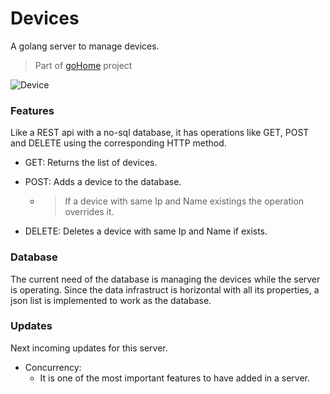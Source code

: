 # Devices
A golang server to manage devices.

> Part of [goHome](https://www.github.com/CabraKill/goHome/) project

![Device](/devices/readme/devices.png)

### Features

Like a REST api with a no-sql database, it has operations like GET, POST and DELETE using the corresponding  HTTP method.

* GET: Returns the list of devices.

* POST: Adds a device to the database. 

	* > If a device with same Ip and Name existings the operation overrides it.

* DELETE: Deletes a device with same Ip and Name if exists.

### Database

The current need of the database is managing the devices while the server is operating. Since the data infrastruct is horizontal with all its properties, a json list is implemented to work as the database.



### Updates

Next incoming updates for this server.

* Concurrency: 
  * It is one of the most important features to have added in a server.